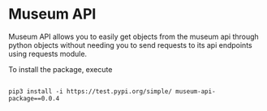 # Museum API 

Museum API allows you to easily get objects from the museum api through python objects
without needing you to send requests to its api endpoints using requests module.

To install the package, execute 
```commandline

pip3 install -i https://test.pypi.org/simple/ museum-api-package==0.0.4

```



